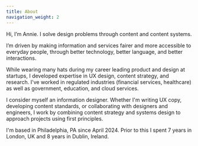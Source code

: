 ```yaml
---
title: About
navigation_weight: 2
---
```


Hi, I’m Annie. I solve design problems through content and content systems.

I’m driven by making information and services fairer and more accessible to everyday people, through better technology, better language, and better interactions. 

While wearing many hats during my career leading product and design at startups, I developed expertise in UX design, content strategy, and research. I've worked in regulated industries (financial services, healthcare) as well as government, education, and cloud services. 

I consider myself an information designer. Whether I'm writing UX copy, developing content standards, or collaborating with designers and engineers, I work by combining content strategy and systems design to approach projects using first principles. 

I'm based in Philadelphia, PA since April 2024. Prior to this I spent 7 years in London, UK and 8 years in Dublin, Ireland. 
